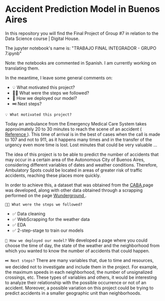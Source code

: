 
# Accident Prediction Model in Buenos Aires

In this repository you will find the Final Project of Group #7 in relation to the Data Science course | Digital House.

The jupyter notebook's name is: "TRABAJO FINAL INTEGRADOR - GRUPO 7.ipynb"

Note: the notebooks are commented in Spanish. I am currently working on translating them.

In the meantime, I leave some general comments on:
<ul>
  <li> 💡 What motivated this project?</li>
  <li> 🦶🏼 What were the steps we followed?</li>
  <li> 🛫 How we deployed our model?</li>
  <li> ⏭️ Next steps?</li>
</ul>


`💡 What motivated this project?`

Today an ambulance from the Emergency Medical Care System takes approximately 20 to 30 minutes to reach the scene of an accident (<a href = "https://www.lanacion.com.ar/sociedad/same-una- emergency-every-155-minutes-nid1442582 / "> Reference </a>). This time of arrival is in the best of cases when the call is made to 107 and not to 911, as it happens many times and in the transfer of the urgency even more time is lost. Lost minutes that could be very valuable ...

The idea of this project is to be able to predict the number of accidents that may occur in a certain area of the Autonomous City of Buenos Aires, considering different variables of dates and weather conditions. Therefore, Ambulatory Spots could be located in areas of greater risk of traffic accidents, reaching these places more quickly.

In order to achieve this, a dataset that was obtained from the <a href="https://data.buenosaires.gob.ar/dataset/"> CABA </a> page was developed, along with other data obtained through a scrapping performed on the page <a href="https://www.wunderground.com/"> Wunderground </a>.

`🦶🏼 What were the steps we followed?`
<ul>
  <li> ✅  Data cleaning</li>
  <li> ✅  WebScrapping for the weather data</li>
  <li> ✅  EDA </li>
  <li> ✅  2-step-stage to train our models </li>
</ul>

`🛫 How we deployed our model?`
We developed a page where you could choose the time of day, the state of the weather and the neighborhood from which you wanted to know the number of accidents that could happen.

`⏭️ Next steps?`
There are many variables that, due to time and resources, we decided not to investigate and include them in the project. For example, the maximum speeds in each neighborhood, the number of unsignalized crossings, etc. These types of variables and others, it would be interesting to analyze their relationship with the possible occurrence or not of an accident.
Moreover, a possible variation on this project could be trying to predict accidents in a smaller geographic unit than neighborhoods.
